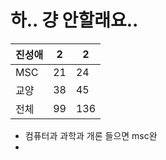 # 하.. 걍 안할래요..



| 진성애 | 2   | 2   |
| --- | --- | --- |
| MSC | 21  | 24  |
| 교양  | 38  | 45  |
| 전체  | 99  | 136 |
- 컴퓨터과 과학과 개론 들으면 msc완
- 
